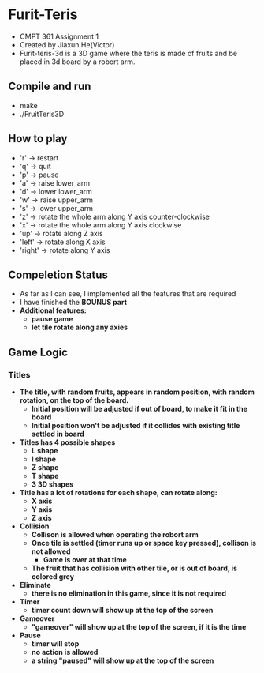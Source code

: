 # Furit-Teris
* CMPT 361 Assignment 1
* Created by Jiaxun He(Victor)
* Furit-teris-3d is a 3D game where the teris is made of fruits and be placed in 3d board by a robort arm.

## Compile and run
* make
* ./FruitTeris3D

## How to play
* 'r' -> restart
* 'q' -> quit
* 'p' -> pause
* 'a' -> raise lower_arm
* 'd' -> lower lower_arm
* 'w' -> raise upper_arm
* 's' -> lower upper_arm
* 'z' -> rotate the whole arm along Y axis counter-clockwise
* 'x' -> rotate the whole arm along Y axis clockwise
* 'up' -> rotate along Z axis
* 'left' -> rotate along X axis
* 'right' -> rotate along Y axis

## Compeletion Status
* As far as I can see, I implemented all the features that are required
* I have finished the <strong>BOUNUS<strong> part
* Additional features:
	* pause game
	* let tile rotate along any axies

## Game Logic

### Titles
* The title, with random fruits, appears in random position, with random rotation, on the top of the board.
	* Initial position will be adjusted if out of board, to make it fit in the board
	* Initial position won't be adjusted if it collides with existing title settled in board
* Titles has 4 possible shapes
	* L shape
	* I shape
	* Z shape
	* T shape
	* 3 3D shapes
* Title has a lot of rotations for each shape, can rotate along:
	* X axis
	* Y axis
	* Z axis
* Collision
	* Collison is allowed when operating the robort arm
	* Once tile is settled (timer runs up or space key pressed), collison is not allowed
		* Game is over at that time
	* The fruit that has collision with other tile, or is out of board, is colored grey
* Eliminate
	* there is no elimination in this game, since it is not required
* Timer
	* timer count down will show up at the top of the screen
* Gameover
	* "gameover" will show up at the top of the screen, if it is the time
* Pause
	* timer will stop
	* no action is allowed
	* a string "paused" will show up at the top of the screen 

